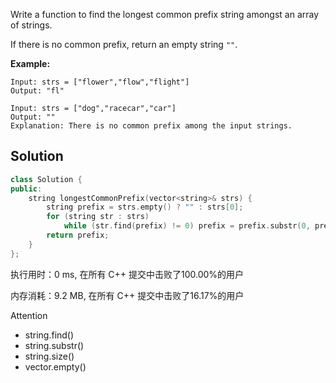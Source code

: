 Write a function to find the longest common prefix string amongst an array of strings.

If there is no common prefix, return an empty string `""`.



**Example:**
```
Input: strs = ["flower","flow","flight"]
Output: "fl"

Input: strs = ["dog","racecar","car"]
Output: ""
Explanation: There is no common prefix among the input strings.
```

## Solution

```c++
class Solution {
public:
    string longestCommonPrefix(vector<string>& strs) {
        string prefix = strs.empty() ? "" : strs[0];
        for (string str : strs)
            while (str.find(prefix) != 0) prefix = prefix.substr(0, prefix.size()-1);
        return prefix;
    }
};
```

执行用时：0 ms, 在所有 C++ 提交中击败了100.00%的用户

内存消耗：9.2 MB, 在所有 C++ 提交中击败了16.17%的用户

Attention
- string.find()
- string.substr()
- string.size()
- vector.empty()
